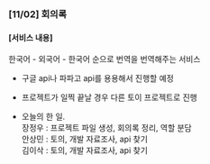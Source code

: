 ### [11/02] 회의록
#### [서비스 내용] 
한국어 - 외국어 - 한국어 순으로 번역을 번역해주는 서비스
- 구글 api나 파파고 api를 용용해서 진행할 예정
- 프로젝트가 일찍 끝날 경우 다른 토이 프로젝트로 진행

- 오늘의 한 일.  
    장정우 : 프로젝트 파일 생성, 회의록 정리, 역할 분담  
    안상민 : 토의, 개발 자료조사, api 찾기  
    김이삭 : 토의, 개발 자료조사, api 찾기  
